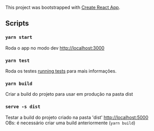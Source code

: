 This project was bootstrapped with [Create React App](https://github.com/facebook/create-react-app).

## Scripts

### `yarn start`
Roda o app no modo dev [http://localhost:3000](http://localhost:3000)

### `yarn test`
Roda os testes [running tests](https://facebook.github.io/create-react-app/docs/running-tests) para mais informações.

### `yarn build`
Criar a build do projeto para usar em produção na pasta dist

### `serve -s dist`
Testar a build do projeto criado na pasta 'dist'
[http://localhost:5000](http://localhost:5000)
<br> OBs: é necessário criar uma build anteriormente (`yarn build`)

